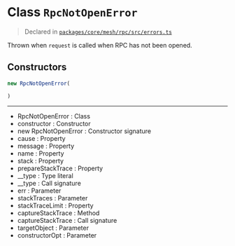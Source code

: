 # Class `RpcNotOpenError`
> Declared in [`packages/core/mesh/rpc/src/errors.ts`](https://github.com/dxos/protocols/blob/main/packages/core/mesh/rpc/src/errors.ts#L43)

Thrown when  `request`  is called when RPC has not been opened.

## Constructors
```ts
new RpcNotOpenError(

)
```

---
- RpcNotOpenError : Class
- constructor : Constructor
- new RpcNotOpenError : Constructor signature
- cause : Property
- message : Property
- name : Property
- stack : Property
- prepareStackTrace : Property
- __type : Type literal
- __type : Call signature
- err : Parameter
- stackTraces : Parameter
- stackTraceLimit : Property
- captureStackTrace : Method
- captureStackTrace : Call signature
- targetObject : Parameter
- constructorOpt : Parameter
